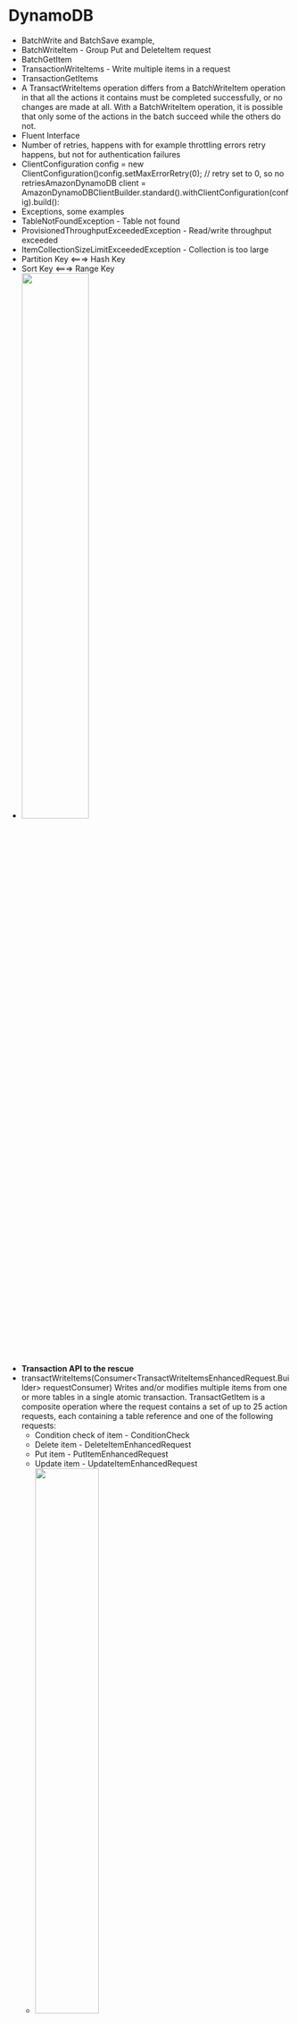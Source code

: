# DynamoDB
- BatchWrite and BatchSave example,
- BatchWriteItem - Group Put and DeleteItem request
- BatchGetItem
- TransactionWriteItems - Write multiple items in a request
- TransactionGetItems
- A TransactWriteItems operation differs from a BatchWriteItem operation in that all the actions it contains must be completed successfully, or no changes are made at all. With a BatchWriteItem operation, it is possible that only some of the actions in the batch succeed while the others do not.
- Fluent Interface
- Number of retries, happens with for example  throttling errors retry happens, but not for authentication failures
- ClientConfiguration config = new ClientConfiguration()config.setMaxErrorRetry(0); // retry set to 0, so no retriesAmazonDynamoDB client = AmazonDynamoDBClientBuilder.standard().withClientConfiguration(config).build():
- Exceptions, some examples
- TableNotFoundException - Table not found
- ProvisionedThroughputExceededException - Read/write throughput exceeded
- ItemCollectionSizeLimitExceededException - Collection is too large
- Partition Key <===> Hash Key
- Sort Key        <===> Range Key
- <img src="https://user-images.githubusercontent.com/52529498/214911292-19fd8a29-39e3-4f83-ae19-6fec8fa11b9b.png" width=50% height=50%>
- **Transaction API to the rescue**
- transactWriteItems(Consumer<TransactWriteItemsEnhancedRequest.Builder> requestConsumer)
Writes and/or modifies multiple items from one or more tables in a single atomic transaction. TransactGetItem is a composite operation where the request contains a set of up to 25 action requests, each containing a table reference and one of the following requests:
  * Condition check of item - ConditionCheck
  * Delete item - DeleteItemEnhancedRequest
  * Put item - PutItemEnhancedRequest
  * Update item - UpdateItemEnhancedRequest
  * <img src="https://user-images.githubusercontent.com/52529498/214924115-2428654f-b7bb-4ea1-a634-c5602952b5f5.png" width=50% height=50%>



# Java dynamodb
- https://docs.aws.amazon.com/amazondynamodb/latest/developerguide/CodeSamples.Java.html
- https://github.com/awsdocs/aws-doc-sdk-examples
- https://docs.aws.amazon.com/amazondynamodb/latest/developerguide/transaction-example.html
- https://docs.aws.amazon.com/amazondynamodb/latest/developerguide/DynamoDBMapper.BatchWriteExample.html
https://docs.aws.amazon.com/amazondynamodb/latest/developerguide/transaction-apis.html
- https://mkyong.com/java/how-to-check-which-jdk-version-compiled-the-class/
- https://docs.aws.amazon.com/amazondynamodb/latest/APIReference/API_TransactWriteItems.html
-http://docs.glngn.com/latest/api/software.amazon.awssdk.dynamodb/software/amazon/awssdk/services/dynamodb/model/TransactWriteItemsRequest.Builder.html#transactItems-java.util.Collection-
-https://sdk.amazonaws.com/java/api/latest/software/amazon/awssdk/enhanced/dynamodb/DynamoDbEnhancedClient.html#transactWriteItems(java.util.function.Consumer)

# Check ports open/bound for listening,
- lsof -i -P | grep LISTEN | grep $PORT
- lsof -iTCP -sTCP:LISTEN -n -P
- kill process bound/listening to port 9000, kill -9 $(lsof -t -i:9000)
- javap -verbose ClassFile

# Run dynamodb locally
- https://docs.aws.amazon.com/amazondynamodb/latest/developerguide/DynamoDBLocal.DownloadingAndRunning.html
- https://docs.aws.amazon.com/amazondynamodb/latest/developerguide/CodeSamples.Java.html
- https://docs.aws.amazon.com/AWSJavaSDK/latest/javadoc/index.html?com/amazonaws/services/dynamodbv2/datamodeling/package-summary.html


# docker-compose.yml, dynamodb local
- docker-compose content
```
version: '3.8'
services:
  dynamodb-local:
    command: "-jar DynamoDBLocal.jar -sharedDb -dbPath ./data"
    image: "amazon/dynamodb-local:latest"
    container_name: dynamodb-local
    ports:
      - "8000:8000"
    volumes:
      - "./docker/dynamodb:/home/dynamodblocal/data"
    working_dir: /home/dynamodblocal
```
- deploy docker, *docker-compose up* 
- https://docs.aws.amazon.com/amazondynamodb/latest/developerguide/DynamoDBLocal.UsageNotes.html

# create local table
```
aws dynamodb create-table \
    --table-name Book \
    --attribute-definitions \
        AttributeName=id,AttributeType=S \
    --key-schema \
        AttributeName=id,KeyType=HASH \
    --provisioned-throughput \
        ReadCapacityUnits=1,WriteCapacityUnits=1 \
    --table-class STANDARD \
    --endpoint-url http://localhost:8000
```

# list local tables
'''
aws dynamodb list-tables --endpoint-url http://localhost:8000
```

# create a table
```
aws dynamodb create-table \
    --table-name Book \
    --attribute-definitions \
        AttributeName=id,AttributeType=S \
    --key-schema \
        AttributeName=id,KeyType=HASH \
    --provisioned-throughput \
        ReadCapacityUnits=1,WriteCapacityUnits=1 \
    --table-class STANDARD \
    --profile=tst
```

# Notes
# Mulitple git used id's on one machine
- https://www.freecodecamp.org/news/how-to-handle-multiple-git-configurations-in-one-machine/
